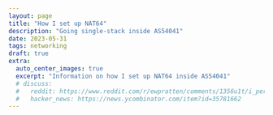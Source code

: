 ```yaml
---
layout: page
title: "How I set up NAT64" 
description: "Going single-stack inside AS54041"
date: 2023-05-31
tags: networking
draft: true
extra:
  auto_center_images: true
  excerpt: "Information on how I set up NAT64 inside AS54041"
  # discuss:
  #   reddit: https://www.reddit.com/r/ewpratten/comments/1356u1t/i_performed_a_button_swap_on_my_mouse/
  #   hacker_news: https://news.ycombinator.com/item?id=35781662
---
```


